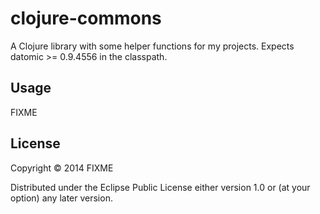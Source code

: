 # clojure-commons

A Clojure library with some helper functions for my projects.
Expects datomic >= 0.9.4556 in the classpath.

## Usage

FIXME

## License

Copyright © 2014 FIXME

Distributed under the Eclipse Public License either version 1.0 or (at
your option) any later version.
